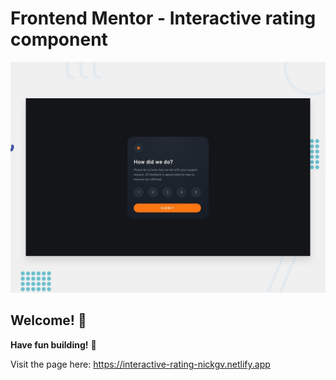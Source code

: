 # Frontend Mentor - Interactive rating component

![Design preview for the Interactive rating component coding challenge](./design/desktop-preview.jpg)

## Welcome! 👋

**Have fun building!** 🚀

Visit the page here:  https://interactive-rating-nickgv.netlify.app